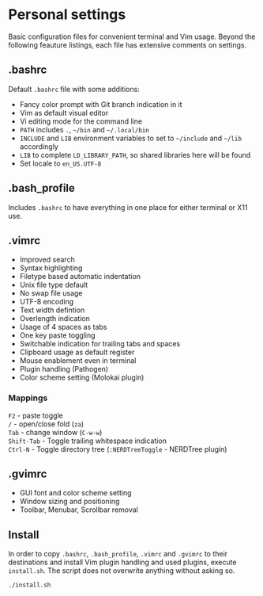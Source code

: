 # Personal settings

Basic configuration files for convenient terminal and Vim usage.
Beyond the following feauture listings, each file has extensive comments
on settings.

## .bashrc

Default `.bashrc` file with some additions:

- Fancy color prompt with Git branch indication in it
- Vim as default visual editor
- Vi editing mode for the command line
- `PATH` includes `.`, `~/bin` and `~/.local/bin`
- `INCLUDE` and `LIB` environment variables to set to `~/include` and `~/lib`
  accordingly
- `LIB` to complete `LD_LIBRARY_PATH`, so shared libraries here will be found
- Set locale to `en_US.UTF-8`

## .bash_profile

Includes `.bashrc` to have everything in one place for either terminal or X11
use.


## .vimrc

- Improved search
- Syntax highlighting
- Filetype based automatic indentation
- Unix file type default
- No swap file usage
- UTF-8 encoding
- Text width defintion
- Overlength indication
- Usage of 4 spaces as tabs
- One key paste toggling
- Switchable indication for trailing tabs and spaces
- Clipboard usage as default register
- Mouse enablement even in terminal
- Plugin handling (Pathogen)
- Color scheme setting (Molokai plugin)

### Mappings

`F2` - paste toggle  
`/` - open/close fold (`za`)  
`Tab` - change window (`C-w-w`)  
`Shift-Tab` - Toggle trailing whitespace indication  
`Ctrl-N` - Toggle directory tree (`:NERDTreeToggle` - NERDTree plugin)

## .gvimrc

- GUI font and color scheme setting
- Window sizing and positioning
- Toolbar, Menubar, Scrollbar removal


## Install

In order to copy `.bashrc`, `.bash_profile`, `.vimrc` and `.gvimrc`
to their destinations and install Vim plugin handling and used plugins, execute
`install.sh`. The script does not overwrite anything without asking so.

```bash
./install.sh
```
